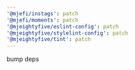 ```yaml
---
'@mjefi/instags': patch
'@mjefi/moments': patch
'@mjeightyfive/eslint-config': patch
'@mjeightyfive/stylelint-config': patch
'@mjeightyfive/tint': patch
---
```


bump deps
